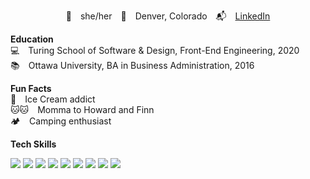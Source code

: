 <p align="center">
🥳&emsp;she/her&emsp;📍&emsp;Denver, Colorado&emsp;📬&emsp;<a href="https://www.linkedin.com/in/erin-untermeyer"/>LinkedIn</a> <br/>

**Education** <br/>
💻&emsp;Turing School of Software & Design, Front-End Engineering, 2020 <br/>
📚&emsp;Ottawa University, BA in Business Administration, 2016 <br/>

**Fun Facts** <br/>
🍦&emsp;Ice Cream addict <br/>
🐱🐱&emsp;Momma to Howard and Finn <br/>
🏕&emsp;Camping enthusiast <br/>

**Tech Skills**
<p align="left">
  <img src="https://img.shields.io/badge/javascript%20-%23323330.svg?&style=for-the-badge&logo=javascript&logoColor=%23F7DF1E"/>
  <img src="https://img.shields.io/badge/react%20-%2320232a.svg?&style=for-the-badge&logo=react&logoColor=%2361DAFB"/>
  <img src="https://img.shields.io/badge/redux%20-%23593d88.svg?&style=for-the-badge&logo=redux&logoColor=white"/>
	  <img src="https://img.shields.io/badge/typescript%20-%23007ACC.svg?&style=for-the-badge&logo=typescript&logoColor=white"/>
  <img src="https://img.shields.io/badge/node.js%20-%2343853D.svg?&style=for-the-badge&logo=node.js&logoColor=white"/>
  <img src="https://img.shields.io/badge/html5%20-%23E34F26.svg?&style=for-the-badge&logo=html5&logoColor=white"/>
 <img src="https://img.shields.io/badge/SASS%20-hotpink.svg?&style=for-the-badge&logo=SASS&logoColor=white"/>
 <img src="https://img.shields.io/badge/webpack%20-%238DD6F9.svg?&style=for-the-badge&logo=webpack&logoColor=black"/>
  <img src="https://img.shields.io/badge/express.js%20-%23404d59.svg?&style=for-the-badge" />
</p>
